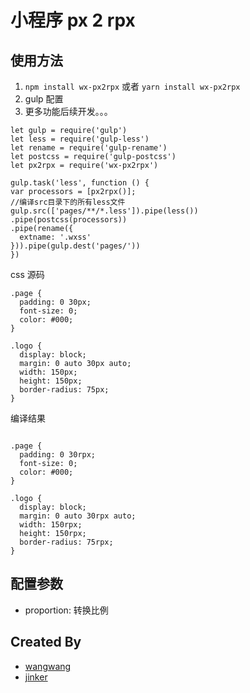 # 小程序 px 2 rpx


## 使用方法

1. `npm install wx-px2rpx`  或者  `yarn install wx-px2rpx`
2. gulp 配置
3. 更多功能后续开发。。。 
  ```
let gulp = require('gulp')
let less = require('gulp-less')
let rename = require('gulp-rename')
let postcss = require('gulp-postcss')
let px2rpx = require('wx-px2rpx')

gulp.task('less', function () {
  var processors = [px2rpx()];
  //编译src目录下的所有less文件
  gulp.src(['pages/**/*.less']).pipe(less())
  .pipe(postcss(processors))
  .pipe(rename({
    extname: '.wxss'
  })).pipe(gulp.dest('pages/'))
})
```

css 源码
```
.page {
  padding: 0 30px;
  font-size: 0;
  color: #000;
}

.logo {
  display: block;
  margin: 0 auto 30px auto;
  width: 150px;
  height: 150px;
  border-radius: 75px;
}
```

编译结果
```

.page {
  padding: 0 30rpx;
  font-size: 0;
  color: #000;
}

.logo {
  display: block;
  margin: 0 auto 30rpx auto;
  width: 150rpx;
  height: 150rpx;
  border-radius: 75rpx;
}
```

## 配置参数
- proportion: 转换比例

## Created By

- [wangwang](https://github.com/chengpan168)
- [jinker](https://github.com/jinker)